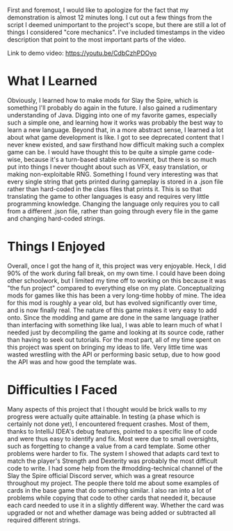 First and foremost, I would like to apologize for the fact that my demonstration is almost 12 minutes long. I cut out a few things from the script I deemed unimportant to the project's
scope, but there are still a lot of things I considered "core mechanics". I've included timestamps in the video description that point to the most important parts of the video.

Link to demo video: https://youtu.be/CdbCzhPDOyo

# What I Learned

Obviously, I learned how to make mods for Slay the Spire, which is something I'll probably do again in the future. I also gained a rudimentary understanding of
Java. Digging into one of my favorite games, especially such a simple one, and learning how it works was probably the best way to learn a new language. Beyond that, in a
more abstract sense, I learned a lot about what game development is like. I got to see deprecated content that I never knew existed, and saw firsthand how difficult
making such a complex game can be. I would have thought this to be quite a simple game code-wise, because it's a turn-based stable environment, but there is so much put
into things I never thought about such as VFX, easy translation, or making non-exploitable RNG. Something I found very interesting was that every single string that gets
printed during gameplay is stored in a .json file rather than hard-coded in the class files that prints it. This is so that translating the game to other languages is easy
and requires very little programming knowledge. Changing the language only requires you to call from a different .json file, rather than going through every file in the game
and changing hard-coded strings.


# Things I Enjoyed

Overall, once I got the hang of it, this project was very enjoyable. Heck, I did 90% of the work during fall break, on my own time. I could have been doing other schoolwork, but I
limited my time off to working on this because it was "the fun project" compared to everything else on my plate. Conceptualizing mods for games like this has been a
very long-time hobby of mine. The idea for this mod is roughly a year old, but has evolved significantly over time, and is now finally real. The nature of this game makes
it very easy to add onto. Since the modding and game are done in the same language (rather than interfacing with something like lua), I was able to learn much of what I
needed just by decompiling the game and looking at its source code, rather than having to seek out tutorials. For the most part, all of my time spent on this project was
spent on bringing my ideas to life. Very little time was wasted wrestling with the API or performing basic setup, due to how good the API was and how good the template was.


# Difficulties I Faced

Many aspects of this project that I thought would be brick walls to my progress were actually quite attainable. In testing (a phase which is certainly not done yet),
I encountered frequent crashes. Most of them, thanks to IntelliJ IDEA's debug features, pointed to a specific line of code and were thus easy to identify and fix. Most
were due to small oversights, such as forgetting to change a value from a card template. Some other problems were harder to fix. The system I showed that adapts card text to
match the player's Strength and Dexterity was probably the most difficult code to write. I had some help from the #modding-technical channel of the Slay the Spire
official Discord server, which was a great resource throughout my project. The people there told me about some examples of cards in the base game that do something similar.
I also ran into a lot of problems while copying that code to other cards that needed it, because each card needed to use it in a slightly different way. Whether the card was
upgraded or not and whether damage was being added or subtracted all required different strings.